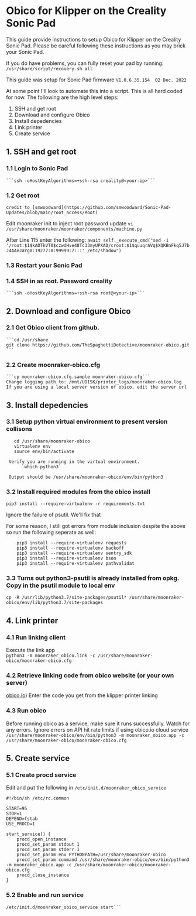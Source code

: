 # Obico for Klipper on the Creality Sonic Pad
This guide provide instructions to setup Obico for Klipper on the Creality Sonic Pad. Please be careful following these instructions as you may brick your Sonic Pad.

If you do have problems, you can fully reset your pad by running: `/usr/share/script/recovery.sh all`

This guide was setup for Sonic Pad firmware `V1.0.6.35.154  02 Dec. 2022`

At some point I'll look to automate this into a script. This is all hard coded for now.
The following are the high level steps:

1. SSH and get root
2. Download and configure Obico
3. Install depedencies
4. Link printer
5. Create service

## 1. SSH and get root

  ### 1.1 Login to Sonic Pad
    ```ssh -oHostKeyAlgorithms=+ssh-rsa creality@<your-ip>```
  
  ### 1.2 Get root
    credit to [smwoodward](https://github.com/smwoodward/Sonic-Pad-Updates/blob/main/root_access/Root)

  Edit moonraker init to inject root password update
    `vi /usr/share/moonraker/moonraker/components/machine.py`

  After Line 115 enter the following:
    ```await self._execute_cmd("sed -i '/root:$1$kADTkVT0$czwdHve48Tc33myUPXAD/croot:$1$quuqrAVq$XQKBnFkq5J7bJ4AAeJaYg0:19277:0:99999:7:::' /etc/shadow")```

  ### 1.3 Restart your Sonic Pad

  ### 1.4 SSH in as root. Password creality
    ```ssh -oHostKeyAlgorithms=+ssh-rsa root@<your-ip>```

## 2. Download and configure Obico

  ### 2.1 Get Obico client from github.
    ```cd /usr/share
    git clone https://github.com/TheSpaghettiDetective/moonraker-obico.git
    ```

  ### 2.2 Create moonraker-obico.cfg
    ```cp moonraker-obico.cfg.sample moonraker-obico.cfg```
    Change logging path to: /mnt/UDISK/printer_logs/moonraker-obico.log
    If you are using a local server version of obico, edit the server url

## 3. Install depedencies

  ### 3.1 Setup python virtual environment to present version collisons
  ```pip3 install virtualenv
     cd /usr/share/moonraker-obico
     virtualenv env
     source env/bin/activate
  ```
     Verify you are running in the virtual environment.
          `which python3`
          
     Output should be /usr/share/moonraker-obico/env/bin/python3

  ### 3.2 Install required modules from the obico install
  ```pip3 install --require-virtualenv -r requirements.txt```
  
  Ignore the failure of psutil. We'll fix that

  For some reason, I still got errors from module inclusion despite the above so run the following seperate as well:
  ```
      pip3 install --require-virtualenv requests
      pip3 install --require-virtualenv backoff
      pip3 install --require-virtualenv sentry_sdk
      pip3 install --require-virtualenv bson
      pip3 install --require-virtualenv pathvalidat
  ```

  ### 3.3 Turns out python3-psutil is already installed from opkg. Copy in the psutil module to local env
  ```cp -R /usr/lib/python3.7/site-packages/psutil* /usr/share/moonraker-obico/env/lib/python3.7/site-packages```

## 4. Link printer

  ### 4.1 Run linking client
  Execute the link app                  
  ```python3 -m moonraker_obico.link -c /usr/share/moonraker-obico/moonraker-obico.cfg```

  ### 4.2 Retrieve linking code from obico website (or your own server)
  [obico.io](https://app.obico.io/printers/wizard/setup/))
  Enter the code you get from the klipper printer linking

  ### 4.3 Run obico
  Before running obico as a service, make sure it runs successfully. Watch for any errors.
  Ignore errors on API hit rate limits if using obico.io cloud service
  ```/usr/share/moonraker-obico/env/bin/python3 -m moonraker_obico.app -c /usr/share/moonraker-obico/moonraker-obico.cfg```

## 5. Create service

  ### 5.1 Create procd service
  Edit and put the following in `/etc/init.d/moonraker_obico_service`

  ```
  #!/bin/sh /etc/rc.common

  START=95
  STOP=1
  DEPEND=fstab
  USE_PROCD=1

  start_service() {
      procd_open_instance
      procd_set_param stdout 1
      procd_set_param stderr 1
      procd_set_param env PYTHONPATH=/usr/share/moonraker-obico
      procd_set_param command /usr/share/moonraker-obico/env/bin/python3 -m moonraker_obico.app -c /usr/share/moonraker-obico/moonraker-obico.cfg
      procd_close_instance
  }
  ```
  
  ### 5.2 Enable and run service
  ```/etc/init.d/moonraker_obico_service enable
  /etc/init.d/moonraker_obico_service start```


